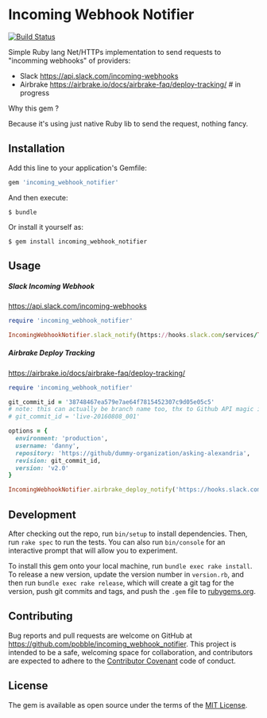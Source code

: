 # Incoming Webhook Notifier

[![Build Status](https://travis-ci.org/Pobble/incoming_webhook_notifier.svg?branch=master)](https://travis-ci.org/Pobble/incoming_webhook_notifier)

Simple Ruby lang Net/HTTPs implementation to send requests to "incomming webhooks" of providers:

* Slack https://api.slack.com/incoming-webhooks
* Airbrake https://airbrake.io/docs/airbrake-faq/deploy-tracking/   # in   progress

Why this gem ?

Because it's using just native Ruby lib to send the request, nothing
fancy.

## Installation

Add this line to your application's Gemfile:

```ruby
gem 'incoming_webhook_notifier'
```

And then execute:

    $ bundle

Or install it yourself as:

    $ gem install incoming_webhook_notifier

## Usage

##### Slack Incoming Webhook

https://api.slack.com/incoming-webhooks

```ruby
require 'incoming_webhook_notifier'

IncomingWebhookNotifier.slack_notify(https://hooks.slack.com/services/T00000000/B00000000/XXXXXXXXXXXXXXXXXXXXXXXX, text: "Woo Hoo! Deployment was done")
```

##### Airbrake Deploy Tracking

https://airbrake.io/docs/airbrake-faq/deploy-tracking/

```ruby
require 'incoming_webhook_notifier'

git_commit_id = '38748467ea579e7ae64f7815452307c9d05e05c5'
# note: this can actually be branch name too, thx to Github API magic it works:
# git_commit_id = 'live-20160808_001'

options = {
  environment: 'production',
  username: 'danny',
  repository: 'https://github/dummy-organization/asking-alexandria',
  revision: git_commit_id,
  version: 'v2.0'
}

IncomingWebhookNotifier.airbrake_deploy_notify('https://hooks.slack.com/services/T00000000/B00000000/XXXXXXXXXXXXXXXXXXXXXXXX', options)
```

## Development

After checking out the repo, run `bin/setup` to install dependencies. Then, run `rake spec` to run the tests. You can also run `bin/console` for an interactive prompt that will allow you to experiment.

To install this gem onto your local machine, run `bundle exec rake install`. To release a new version, update the version number in `version.rb`, and then run `bundle exec rake release`, which will create a git tag for the version, push git commits and tags, and push the `.gem` file to [rubygems.org](https://rubygems.org).

## Contributing

Bug reports and pull requests are welcome on GitHub at https://github.com/pobble/incoming_webhook_notifier. This project is intended to be a safe, welcoming space for collaboration, and contributors are expected to adhere to the [Contributor Covenant](http://contributor-covenant.org) code of conduct.


## License

The gem is available as open source under the terms of the [MIT License](http://opensource.org/licenses/MIT).

